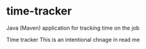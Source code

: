 # time-tracker
Java (Maven) application for tracking time on the job

Time tracker
This is an intentional chnage in read me
